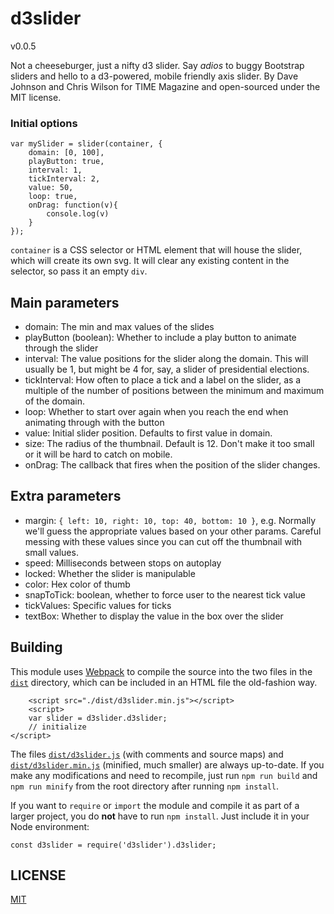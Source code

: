 d3slider
========

v0.0.5

Not a cheeseburger, just a nifty d3 slider. Say *adios* to buggy Bootstrap sliders and hello to a d3-powered, mobile friendly axis slider. By Dave Johnson and Chris Wilson for TIME Magazine and open-sourced under the MIT license.

### Initial options

	var mySlider = slider(container, {
		domain: [0, 100],
		playButton: true,
		interval: 1,
		tickInterval: 2,
		value: 50,
		loop: true,
		onDrag: function(v){
			console.log(v)
		}
	});		

`container` is a CSS selector or HTML element that will house the slider, which will create its own svg. It will clear any existing content in the selector, so pass it an empty `div`.

## Main parameters
+ domain: The min and max values of the slides
+ playButton (boolean): Whether to include a play button to animate through the slider
+ interval: The value positions for the slider along the domain. This will usually be 1, but might be 4 for, say, a slider of presidential elections.
+ tickInterval: How often to place a tick and a label on the slider, as a multiple of the number of positions between the minimum and maximum of the domain.
+ loop: Whether to start over again when you reach the end when animating through with the button
+ value: Initial slider position. Defaults to first value in domain.
+ size: The radius of the thumbnail. Default is 12. Don't make it too small or it will be hard to catch on mobile.
+ onDrag: The callback that fires when the position of the slider changes.

## Extra parameters
+ margin: `{ left: 10, right: 10, top: 40, bottom: 10 }`, e.g. Normally we'll guess the appropriate values based on your other params. Careful messing with these values since you can cut off the thumbnail with small values.
+ speed: Milliseconds between stops on autoplay
+ locked: Whether the slider is manipulable
+ color: Hex color of thumb
+ snapToTick: boolean, whether to force user to the nearest tick value
+ tickValues: Specific values for ticks
+ textBox: Whether to display the value in the box over the slider

## Building

This module uses [Webpack](https://webpack.js.org/) to compile the source into the two files in the [`dist`](/dist) directory, which can be included in an HTML file the old-fashion way.

        <script src="./dist/d3slider.min.js"></script>
        <script>
		var slider = d3slider.d3slider;
		// initialize
	</script>

The files [`dist/d3slider.js`](dist/d3slider.js) (with comments and source maps) and [`dist/d3slider.min.js`](dist/d3slider.js) (minified, much smaller) are always up-to-date. If you make any modifications and need to recompile, just run `npm run build` and `npm run minify` from the root directory after running `npm install`.

If you want to `require` or `import` the module and compile it as part of a larger project, you do **not** have to run `npm install`. Just include it in your Node environment:

	const d3slider = require('d3slider').d3slider;	

## LICENSE
[MIT](LICENSE.md)